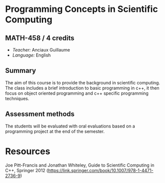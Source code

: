 # Programming Concepts in Scientific Computing

## MATH-458 / 4 credits

- *Teacher:* Anciaux Guillaume
- *Language:* English

## Summary

The aim of this course is to provide the background in scientific computing. The class includes a brief introduction to basic programming in c++, it then focus on object oriented programming and c++ specific programming techniques.

## Assessment methods

The students will be evaluated with oral evaluations based on a programming project at the end of the semester.

# Resources

Joe Pitt-Francis and Jonathan Whiteley, Guide to Scientific Computing in C++, Springer 2012 (https://link.springer.com/book/10.1007/978-1-4471-2736-9)

